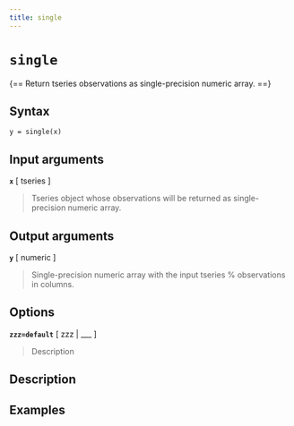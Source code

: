 ```yaml
---
title: single
---
```


# `single`

{== Return tseries observations as single-precision numeric array. ==}


## Syntax 

    y = single(x)


## Input arguments 

__`x`__ [ tseries ] 
> 
> Tseries object whose observations will be returned as
> single-precision numeric array.
> 

## Output arguments 

__`y`__ [ numeric ] 
> 
> Single-precision numeric array with the input tseries
> % observations in columns.
> 

## Options 

__`zzz=default`__ [ zzz | ___ ]
> 
> Description
> 


## Description 



## Examples

```matlab
```

